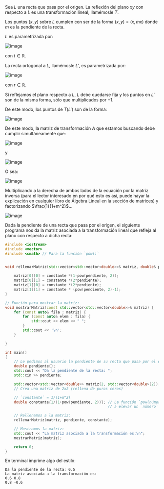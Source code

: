Sea $L$ una recta que pasa por el origen. La reflexión del plano $xy$ con respecto a $L$ es una transformación lineal, llamémosle $T$.

Los puntos $(x,y)$ sobre $L$ cumplen con ser de la forma $(x,y)=(x,mx)$ donde $m$ es la pendiente de la recta.

$L$ es parametrizada por:

![image](https://github.com/user-attachments/assets/89a86474-b793-4367-a695-8d8e31515bdf)

con $t \in \mathbb{R}$. 

La recta ortogonal a $L$, llamémosle $L'$, es parametrizada por:

![image](https://github.com/user-attachments/assets/c428e7aa-3ef3-4781-b023-73bce80cdc5f)

con $r \in \mathbb{R}$.

Si reflejamos el plano respecto a $L$, $L$ debe quedarse fija y los puntos en $L'$ son de la misma forma, sólo que multiplicados por $-1$.

De este modo, los puntos de $T(L')$ son de la forma:

![image](https://github.com/user-attachments/assets/a10ceb6c-82ca-434e-9424-0f84a3d447aa)

De este modo, la matriz de transformación $A$ que estamos buscando debe cumplir simultáneamente que:

![image](https://github.com/user-attachments/assets/4c33bc09-9b22-4f7a-8104-dc35c2e39a4c)

y

![image](https://github.com/user-attachments/assets/d1332ca8-9cda-4699-b670-6d35d87b1883)

O sea:

![image](https://github.com/user-attachments/assets/7325b5ad-5ef0-44ce-848b-149656f0d465)


Multiplicando a la derecha de ambos lados de la ecuación por la matriz inversa (para el lector interesado en por qué esto es así, puede hayar la explicación en cualquier libro de Álgebra Lineal en la sección de matrices) y factorizando $\frac{1}{1+m^2}$...

![image](https://github.com/user-attachments/assets/aa06688c-1fa7-49c5-98a3-f1024e057cd4)

Dada la pendiente de una recta que pasa por el origen, el siguiente programa nos da la matriz asociada a la transformación lineal que refleja al plano con respecto a dicha recta:
```c++
#include <iostream>
#include <vector>
#include <cmath> // Para la función `pow()`


void rellenarMatriz(std::vector<std::vector<double>>& matriz, double& pendiente, double& constante){
    
    matriz[0][0] = constante *(1-pow(pendiente, 2));
    matriz[0][1] = constante *(2*pendiente);
    matriz[1][0] = constante *(2*pendiente);
    matriz[1][1] = constante * (pow(pendiente, 2)-1);
}

// Función para mostrar la matriz:
void mostrarMatriz(const std::vector<std::vector<double>>& matriz) {
    for (const auto& fila : matriz) {
        for (const auto& elem : fila) {
            std::cout << elem << " ";
        }
        std::cout << '\n';
    }

}

int main()
{
    // Le pedimos al usuario la pendiente de su recta que pasa por el origen:
    double pendiente{};
    std::cout << "Da la pendiente de la recta: ";
    std::cin >> pendiente;

    std::vector<std::vector<double>> matriz(2, std::vector<double>(2)); 
    // Crea una matriz de 2x2 (rellena de puros ceros)

    // `constante` = 1/(1+m^2)
    double constante{1/(1+pow(pendiente, 2))}; // La función `pow(número, potencia)` nos ayuda
                                               // a elevar un `número` a una `potencia`.

    // Rellenamos a la matriz:
    rellenarMatriz(matriz, pendiente, constante);

    // Mostramos la matriz:
    std::cout << "La matriz asociada a la transformación es:\n";
    mostrarMatriz(matriz);    

    return 0;
}
```
En terminal imprime algo del estilo:
```
Da la pendiente de la recta: 0.5
La matriz asociada a la transformación es:
0.6 0.8
0.8 -0.6
```
